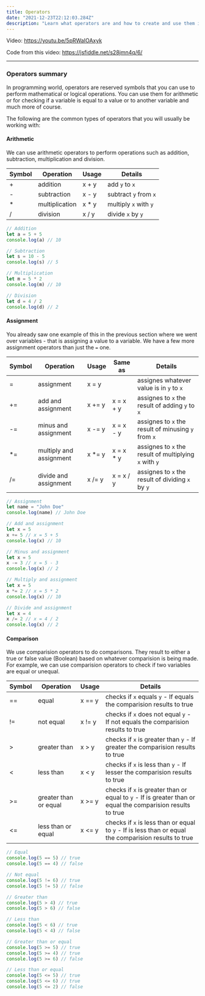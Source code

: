 ```yaml
---
title: Operators
date: "2021-12-23T22:12:03.284Z"
description: "Learn what operators are and how to create and use them in Javascript."
---
```


Video: https://youtu.be/5pRWaIOAxyk

Code from this video: https://jsfiddle.net/s28jmn4q/6/

---

### Operators summary

In programming world, operators are reserved symbols that you can use to perform mathematical or logical operations. You can use them for arithmetic or for checking if a variable is equal to a value or to another variable and much more of course.

The following are the common types of operators that you will usually be working with:

#### Arithmetic

We can use arithmetic operators to perform operations such as addition, subtraction, multiplication and division.

| Symbol | Operation      | Usage  | Details               |
| ------ | -------------- | ------ | --------------------- |
| +      | addition       | x + y  | add `y` to `x`        |
| -      | subtraction    | x - y  | subtract `y` from `x` |
| \*     | multiplication | x \* y | multiply `x` with `y` |
| /      | division       | x / y  | divide `x` by `y`     |

```javascript
// Addition
let a = 5 + 5
console.log(a) // 10

// Subtraction
let s = 10 - 5
console.log(s) // 5

// Multiplication
let m = 5 * 2
console.log(m) // 10

// Division
let d = 4 / 2
console.log(d) // 2
```

#### Assignment

You already saw one example of this in the previous section where we went over variables - that is assigning a value to a variable. We have a few more assignment operators than just the `=` one.

| Symbol | Operation               | Usage   | Same as    | Details                                                |
| ------ | ----------------------- | ------- | ---------- | ------------------------------------------------------ |
| =      | assignment              | x = y   |            | assignes whatever value is in `y` to `x`               |
| +=     | add and assignment      | x += y  | x = x + y  | assignes to `x` the result of adding `y` to `x`        |
| -=     | minus and assignment    | x -= y  | x = x - y  | assignes to `x` the result of minusing `y` from `x`    |
| \*=    | multiply and assignment | x \*= y | x = x \* y | assignes to `x` the result of multiplying `x` with `y` |
| /=     | divide and assignment   | x /= y  | x = x / y  | assignes to `x` the result of dividing `x` by `y`      |

```javascript
// Assignment
let name = "John Doe"
console.log(name) // John Doe

// Add and assignment
let x = 5
x += 5 // x = 5 + 5
console.log(x) // 10

// Minus and assignment
let x = 5
x -= 3 // x = 5 - 3
console.log(x) // 2

// Multiply and assignment
let x = 5
x *= 2 // x = 5 * 2
console.log(x) // 10

// Divide and assignment
let x = 4
x /= 2 // x = 4 / 2
console.log(x) // 2
```

#### Comparison

We use comparision operators to do comparisons. They result to either a true or false value (Boolean) based on whatever comparision is being made. For example, we can use comparision operators to check if two variables are equal or unequal.

| Symbol | Operation             | Usage  | Details                                                                                                     |
| ------ | --------------------- | ------ | ----------------------------------------------------------------------------------------------------------- |
| ==     | equal                 | x == y | checks if `x` equals `y` - If equals the comparision results to true                                        |
| !=     | not equal             | x != y | checks if `x` does not equal `y` - If not equals the comparision results to true                            |
| >      | greater than          | x > y  | checks if `x` is greater than `y` - If greater the comparision results to true                              |
| <      | less than             | x < y  | checks if `x` is less than `y` - If lesser the comparision results to true                                  |
| >=     | greater than or equal | x >= y | checks if `x` is greater than or equal to `y` - If is greater than or equal the comparision results to true |
| <=     | less than or equal    | x <= y | checks if `x` is less than or equal to `y` - If is less than or equal the comparision results to true       |

```javascript
// Equal
console.log(5 == 5) // true
console.log(5 == 4) // false

// Not equal
console.log(5 != 6) // true
console.log(5 != 5) // false

// Greater than
console.log(5 > 4) // true
console.log(5 > 6) // false

// Less than
console.log(5 < 6) // true
console.log(5 < 4) // false

// Greater than or equal
console.log(5 >= 5) // true
console.log(5 >= 4) // true
console.log(5 >= 6) // false

// Less than or equal
console.log(5 <= 5) // true
console.log(5 <= 6) // true
console.log(5 <= 2) // false
```
